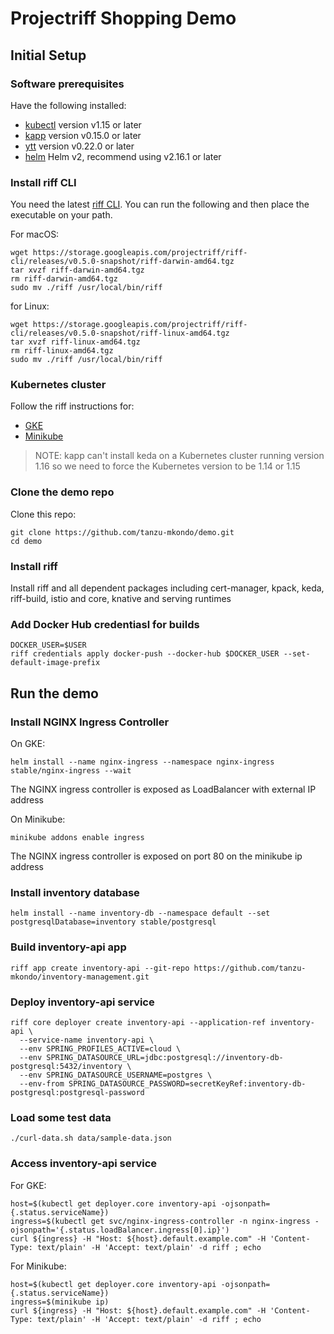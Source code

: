 # Projectriff Shopping Demo

## Initial Setup

### Software prerequisites

Have the following installed:

- [kubectl](https://kubernetes.io/docs/tasks/tools/install-kubectl/) version v1.15 or later
- [kapp](https://github.com/k14s/kapp#kapp) version v0.15.0 or later
- [ytt](https://github.com/k14s/ytt#ytt-yaml-templating-tool) version v0.22.0 or later
- [helm](https://github.com/helm/helm#install) Helm v2, recommend using v2.16.1 or later

### Install riff CLI

You need the latest [riff CLI](https://github.com/projectriff/cli/). You can run the following and then place the executable on your path.

For macOS:

```
wget https://storage.googleapis.com/projectriff/riff-cli/releases/v0.5.0-snapshot/riff-darwin-amd64.tgz
tar xvzf riff-darwin-amd64.tgz
rm riff-darwin-amd64.tgz
sudo mv ./riff /usr/local/bin/riff
```

for Linux:

```
wget https://storage.googleapis.com/projectriff/riff-cli/releases/v0.5.0-snapshot/riff-linux-amd64.tgz
tar xvzf riff-linux-amd64.tgz
rm riff-linux-amd64.tgz
sudo mv ./riff /usr/local/bin/riff
```

### Kubernetes cluster

Follow the riff instructions for:

- [GKE](https://projectriff.io/docs/v0.5/getting-started/gke)
- [Minikube](https://projectriff.io/docs/v0.5/getting-started/minikube)

> NOTE: kapp can't install keda on a Kubernetes cluster running version 1.16 so we need to force the Kubernetes version to be 1.14 or 1.15

### Clone the demo repo

Clone this repo:

```
git clone https://github.com/tanzu-mkondo/demo.git
cd demo
```

### Install riff

Install riff and all dependent packages including cert-manager, kpack, keda, riff-build, istio and core, knative and serving runtimes

### Add Docker Hub credentiasl for builds

```
DOCKER_USER=$USER
riff credentials apply docker-push --docker-hub $DOCKER_USER --set-default-image-prefix
```


## Run the demo

### Install NGINX Ingress Controller

On GKE:

```
helm install --name nginx-ingress --namespace nginx-ingress stable/nginx-ingress --wait
```

The NGINX ingress controller is exposed as LoadBalancer with external IP address


On Minikube:

```
minikube addons enable ingress
```

The NGINX ingress controller is exposed on port 80 on the minikube ip address

### Install inventory database

```
helm install --name inventory-db --namespace default --set postgresqlDatabase=inventory stable/postgresql
```

### Build inventory-api app

```
riff app create inventory-api --git-repo https://github.com/tanzu-mkondo/inventory-management.git
```

### Deploy inventory-api service

```
riff core deployer create inventory-api --application-ref inventory-api \
  --service-name inventory-api \
  --env SPRING_PROFILES_ACTIVE=cloud \
  --env SPRING_DATASOURCE_URL=jdbc:postgresql://inventory-db-postgresql:5432/inventory \
  --env SPRING_DATASOURCE_USERNAME=postgres \
  --env-from SPRING_DATASOURCE_PASSWORD=secretKeyRef:inventory-db-postgresql:postgresql-password
```

### Load some test data

```
./curl-data.sh data/sample-data.json
```

### Access inventory-api service

For GKE:

```
host=$(kubectl get deployer.core inventory-api -ojsonpath={.status.serviceName})
ingress=$(kubectl get svc/nginx-ingress-controller -n nginx-ingress -ojsonpath='{.status.loadBalancer.ingress[0].ip}')
curl ${ingress} -H "Host: ${host}.default.example.com" -H 'Content-Type: text/plain' -H 'Accept: text/plain' -d riff ; echo
```

For Minikube:

```
host=$(kubectl get deployer.core inventory-api -ojsonpath={.status.serviceName})
ingress=$(minikube ip)
curl ${ingress} -H "Host: ${host}.default.example.com" -H 'Content-Type: text/plain' -H 'Accept: text/plain' -d riff ; echo
```
